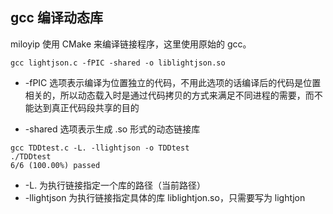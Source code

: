 ## gcc 编译动态库

miloyip 使用 CMake 来编译链接程序，这里使用原始的 gcc。

```
gcc lightjson.c -fPIC -shared -o liblightjson.so
```

* -fPIC 选项表示编译为位置独立的代码，不用此选项的话编译后的代码是位置相关的，所以动态载入时是通过代码拷贝的方式来满足不同进程的需要，而不能达到真正代码段共享的目的

* -shared 选项表示生成 .so 形式的动态链接库

```
gcc TDDtest.c -L. -llightjson -o TDDtest
./TDDtest
6/6 (100.00%) passed
```

* -L. 为执行链接指定一个库的路径（当前路径）
* -llightjson 为执行链接指定具体的库  liblightjon.so，只需要写为 lightjon
